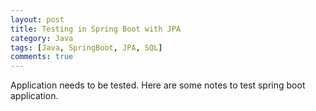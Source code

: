 ```yaml
---
layout: post
title: Testing in Spring Boot with JPA
category: Java
tags: [Java, SpringBoot, JPA, SQL]
comments: true
---
```

Application needs to be tested. Here are some notes to test spring boot application.
